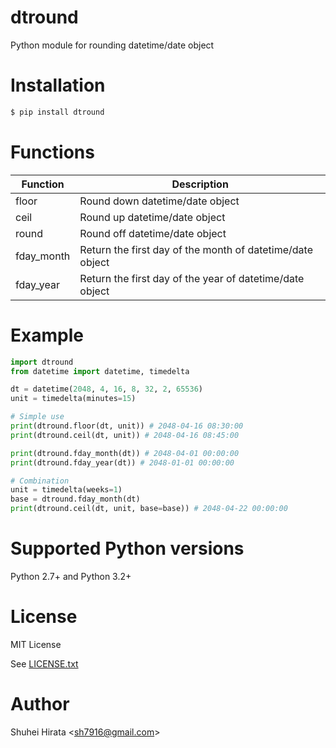 # dtround
Python module for rounding datetime/date object

# Installation
```bash
$ pip install dtround
```

# Functions
| Function		| Description												|
|---------------|-----------------------------------------------------------|
| floor			| Round down datetime/date object							|
| ceil			| Round up datetime/date object								|
| round			| Round off datetime/date object							|
| fday_month	| Return the first day of the month of datetime/date object	|
| fday_year		| Return the first day of the year of datetime/date object	|

# Example
```python
import dtround
from datetime import datetime, timedelta

dt = datetime(2048, 4, 16, 8, 32, 2, 65536)
unit = timedelta(minutes=15)

# Simple use
print(dtround.floor(dt, unit)) # 2048-04-16 08:30:00
print(dtround.ceil(dt, unit)) # 2048-04-16 08:45:00

print(dtround.fday_month(dt)) # 2048-04-01 00:00:00
print(dtround.fday_year(dt)) # 2048-01-01 00:00:00

# Combination
unit = timedelta(weeks=1)
base = dtround.fday_month(dt)
print(dtround.ceil(dt, unit, base=base)) # 2048-04-22 00:00:00
```

# Supported Python versions
Python 2.7+ and Python 3.2+

# License
MIT License

See [LICENSE.txt](LICENSE.txt)

# Author
Shuhei Hirata &lt;<sh7916@gmail.com>&gt;
